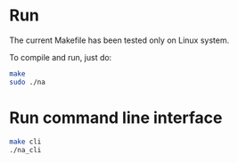 # Run

The current Makefile has been tested only on Linux system.

To compile and run, just do:

```bash
make
sudo ./na
```

# Run command line interface

```bash
make cli
./na_cli
```